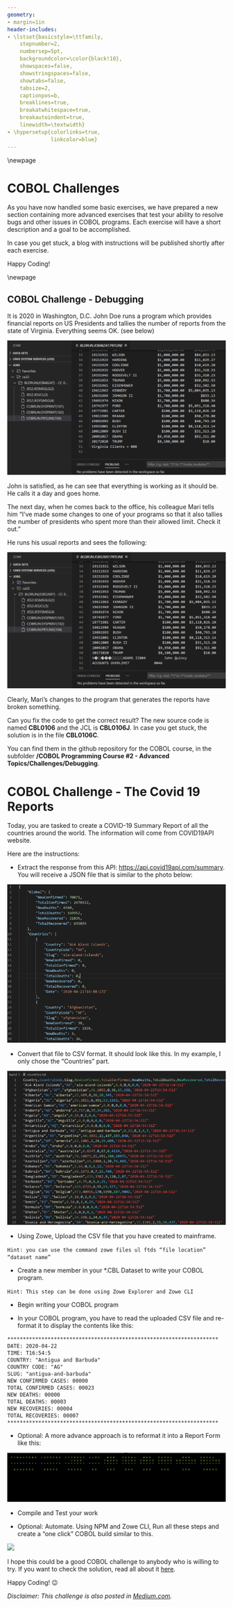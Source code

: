 ```yaml
---
geometry:
- margin=1in
header-includes:
- \lstset{basicstyle=\ttfamily,
    stepnumber=2,
    numbersep=5pt,
    backgroundcolor=\color{black!10},
    showspaces=false,
    showstringspaces=false,
    showtabs=false,
    tabsize=2,
    captionpos=b,
    breaklines=true,
    breakatwhitespace=true,
    breakautoindent=true,
    linewidth=\textwidth}
- \hypersetup{colorlinks=true,
              linkcolor=blue}
---
```

\newpage
# COBOL Challenges

As you have now handled some basic exercises, we have prepared a new section containing more advanced exercises that test your ability to resolve bugs and other issues in COBOL programs. Each exercise will have a short description and a goal to be accomplished.

In case you get stuck, a blog with instructions will be published shortly after each exercise.

Happy Coding!

\newpage

## COBOL Challenge - Debugging

It is 2020 in Washington, D.C. John Doe runs a program which provides financial reports on US Presidents and tallies the number of reports from the state of Virginia. Everything seems OK. (see below)

![](Images/cobolch1-img2.png)

John is satisfied, as he can see that everything is working as it should be. He calls it a day and goes home.

The next day, when he comes back to the office, his colleague Mari tells him “I’ve made some changes to one of your programs so that it also tallies the number of presidents who spent more than their allowed limit. Check it out.”

He runs his usual reports and sees the following:

![](Images/cobolch1-img1.png)

Clearly, Mari’s changes to the program that generates the reports have broken something.

Can you fix the code to get the correct result? The new source code is named **CBL0106** and the JCL is **CBL0106J**. In case you get stuck, the solution is in the file **CBL0106C**. 

You can find them in the github repository for the COBOL course, in the subfolder **/COBOL Programming Course #2 - Advanced Topics/Challenges/Debugging**.

# COBOL Challenge - The Covid 19 Reports

Today, you are tasked to create a COVID-19 Summary Report of all the countries around the world. The information will come from COVID19API website.

Here are the instructions:

- Extract the response from this API: https://api.covid19api.com/summary. You will receive a JSON file that is similar to the photo below:

![](Images/cobolchCOV19-img1.png)

- Convert that file to CSV format. It should look like this. In my example, I only chose the “Countries” part.

![](Images/cobolchCOV19-img2.png)

- Using Zowe, Upload the CSV file that you have created to mainframe.

`Hint: you can use the command zowe files ul ftds “file location” “dataset name”`

- Create a new member in your *.CBL Dataset to write your COBOL program.

`Hint: This step can be done using Zowe Explorer and Zowe CLI`

- Begin writing your COBOL program

- In your COBOL program, you have to read the uploaded CSV file and re-format it to display the contents like this:

```
********************************************************************
DATE: 2020-04-22
TIME: T16:54:5
COUNTRY: "Antigua and Barbuda"
COUNTRY CODE: "AG"
SLUG: "antigua-and-barbuda"
NEW CONFIRMED CASES: 00000
TOTAL CONFIRMED CASES: 00023
NEW DEATHS: 00000
TOTAL DEATHS: 00003
NEW RECOVERIES: 00004
TOTAL RECOVERIES: 00007
********************************************************************
```

- Optional: A more advance approach is to reformat it into a Report Form like this:

![](Images/cobolchCOV19-img3.png)

- Compile and Test your work

- Optional: Automate. Using NPM and Zowe CLI, Run all these steps and create a “one click” COBOL build similar to this.

![](Images/cobolchCOV19-img4.gif)

I hope this could be a good COBOL challenge to anybody who is willing to try.
If you want to check the solution, read all about it [here](https://medium.com/@jessielaine.punongbayan/solution-covid-19-reports-cobol-challenge-6c509579e3fe?source=friends_link&sk=5a662034a03c91d639b77267ed6abfc9).

Happy Coding! 😉

_Disclaimer: This challenge is also posted in [Medium.com](https://medium.com/@jessielaine.punongbayan/cobol-challenge-covid-19-reports-ee03a946bd23)._
